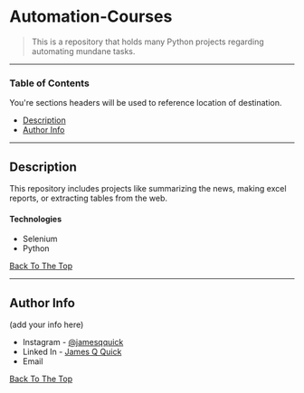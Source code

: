 # Automation-Courses

> This is a repository that holds many Python projects regarding automating mundane tasks.

---

### Table of Contents
You're sections headers will be used to reference location of destination.

- [Description](#description)
- [Author Info](#author-info)

---

## Description

This repository includes projects like summarizing the news, making excel reports, or extracting tables from the web. 

#### Technologies

- Selenium
- Python

[Back To The Top](#read-me-template)

---

## Author Info

(add your info here)

- Instagram - [@jamesqquick](https://twitter.com/jamesqquick)
- Linked In - [James Q Quick](https://jamesqquick.com)
- Email 

[Back To The Top](#read-me-template)
